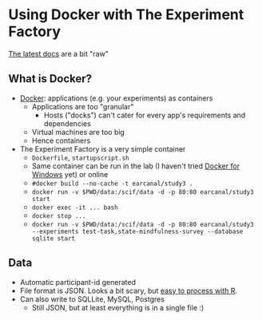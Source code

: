 # Using Docker with The Experiment Factory

[The latest docs](https://expfactory.github.io/expfactory/) are a bit "raw"

## What is Docker?

* [Docker](https://www.docker.com/): applications (e.g. your experiments) as containers
   * Applications are too "granular"
     * Hosts ("docks") can't cater for every app's requirements and dependencies
   * Virtual machines are too big
   * Hence containers
* The Experiment Factory is a very simple container
  * `Dockerfile`, `startupscript.sh`
  * Same container can be run in the lab (I haven't tried [Docker for Windows](https://docs.docker.com/docker-for-windows/) yet) or online
  * `#docker build --no-cache -t earcanal/study3 .`
  * `docker run -v $PWD/data:/scif/data -d -p 80:80 earcanal/study3 start`
  * `docker exec -it ... bash`
  * `docker stop ...`
  * `docker run -v $PWD/data:/scif/data -d -p 80:80 earcanal/study3 --experiments test-task,state-mindfulness-survey --database sqlite start`

## Data

* Automatic participant-id generated
* File format is JSON.  Looks a bit scary, but [easy to process with R](https://github.com/earcanal/manjushri/blob/master/R/expfactory.R).
* Can also write to SQLLite, MySQL, Postgres
  * Still JSON, but at least everything is in a single file :)
